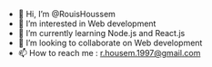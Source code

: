 - 👋 Hi, I’m @RouisHoussem
- 👀 I’m interested in Web development
- 🌱 I’m currently learning Node.js and React.js
- 💞️ I’m looking to collaborate on Web development
- 📫 How to reach me : r.housem.1997@gmail.com

<!---
RouisHoussem/RouisHoussem is a ✨ special ✨ repository because its `README.md` (this file) appears on your GitHub profile.
You can click the Preview link to take a look at your changes.
--->
